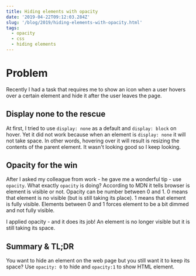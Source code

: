 ```yaml
---
title: Hiding elements with opacity
date: '2019-04-22T09:12:03.284Z'
slug: '/blog/2019/hiding-elements-with-opacity.html'
tags:
  - opacity
  - css
  - hiding elements
---
```


# Problem

Recently I had a task that requires me to show an icon when a user hovers over a certain element and hide
it after the user leaves the page.

## Display none to the rescue

At first, I tried to use `display: none` as a default and `display: block` on hover. Yet it did not
work because when an element is `display: none` it will not take space. In other words, hovering over it
will result is resizing the contents of the parent element. It wasn't looking good so I keep looking.

## Opacity for the win

After I asked my colleague from work - he gave me a wonderful tip - use `opacity`. What exactly `opacity`
is doing? According to MDN it tells browser is element is visible or not. Opacity can be number
between 0 and 1. 0 means that element is no visible (but is still taking its place). 1 means
that element is fully visible. Elements between 0 and 1 forces element to be a bit dimmed and not
fully visible.

I applied opacity - and it does its job! An element is no longer visible but it is still taking its space.

## Summary & TL;DR

You want to hide an element on the web page but you still want it to keep its space? Use `opacity: 0` to
hide and `opacity:1` to show HTML element.
